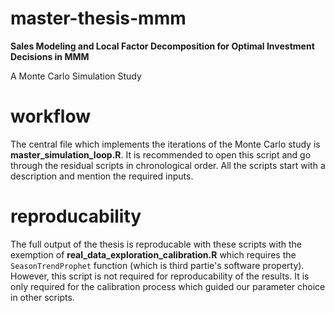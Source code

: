 # master-thesis-mmm
**Sales Modeling and Local Factor Decomposition for Optimal Investment Decisions in MMM** 

A Monte Carlo Simulation Study

# workflow
The central file which implements the iterations of the Monte Carlo study is **master_simulation_loop.R**. It is recommended to open this script and go through the residual scripts in chronological order. All the scripts start with a description and mention the required inputs.

# reproducability
The full output of the thesis is reproducable with these scripts with the exemption of **real_data_exploration_calibration.R** which requires the `SeasonTrendProphet` function (which is third partie's software property). However, this script is not required for reproducability of the results. It is only required for the calibration process which guided our parameter choice in other scripts.
